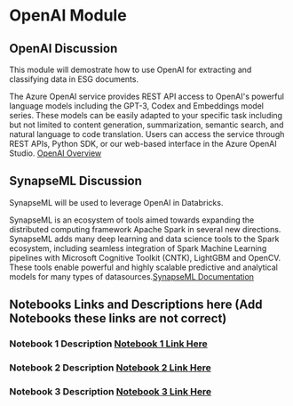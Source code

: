 # OpenAI Module

## OpenAI Discussion
This module will demostrate how to use OpenAI for extracting and classifying data in ESG documents.

The Azure OpenAI service provides REST API access to OpenAI's powerful language models including the GPT-3, Codex and Embeddings model series. These models can be easily adapted to your specific task including but not limited to content generation, summarization, semantic search, and natural language to code translation. Users can access the service through REST APIs, Python SDK, or our web-based interface in the Azure OpenAI Studio. [OpenAI Overview](https://learn.microsoft.com/en-us/azure/cognitive-services/openai/overview)

## SynapseML Discussion
SynapseML will be used to leverage OpenAI in Databricks.

SynapseML is an ecosystem of tools aimed towards expanding the distributed computing framework Apache Spark in several new directions. SynapseML adds many deep learning and data science tools to the Spark ecosystem, including seamless integration of Spark Machine Learning pipelines with Microsoft Cognitive Toolkit (CNTK), LightGBM and OpenCV. These tools enable powerful and highly scalable predictive and analytical models for many types of datasources.[SynapseML Documentation](https://microsoft.github.io/SynapseML/)


## Notebooks Links and Descriptions here (Add Notebooks these links are not correct)
### Notebook 1 Description [Notebook 1 Link Here](../notebooks/notebook1.ipynb)
### Notebook 2 Description [Notebook 2 Link Here](../notebooks/notebook1.ipynb)
### Notebook 3 Description [Notebook 3 Link Here](../notebooks/notebook1.ipynb)